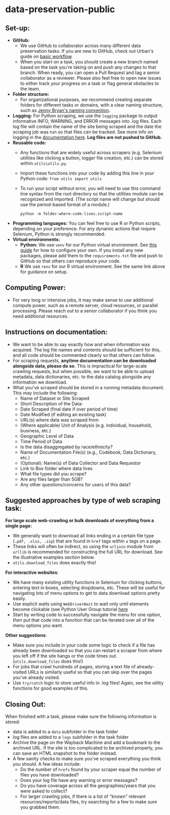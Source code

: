 # data-preservation-public


## Set-up:
- **GitHub:** 
    - We use GitHub to collaborator across many different data preservation tasks. If you are new to GitHub, check out Urban's guide on [basic workflow](https://ui-research.github.io/reproducibility-at-urban/git-workflow.html).
    - When you start on a task, you should create a new branch named based on the task you're taking on and push any changes to that branch. When ready, you can open a Pull Request and tag a senior collaborator as a reviewer. Please also feel free to open new issues to either track your progress on a task or flag general obstacles to the team.
- **Folder structure:**
    - For organizational purposes, we recommend creating separate folders for different tasks or domains, with a clear naming structure, such as [Jenny Bryan's naming convention](https://www2.stat.duke.edu/~rcs46/lectures_2015/01-markdown-git/slides/naming-slides/naming-slides.pdf).
- **Logging:** For Python scraping, we use the `logging` package to output informative INFO, WARNING, and ERROR messages into .log files. Each log file will contain the name of the site being scraped and the date the scraping job was run so that files can be tracked. See more info on logging in the [documentation here](https://docs.python.org/3/library/logging.html). **Log files are not pushed to GitHub.**
- **Reusable code:**
    - Any functions that are widely useful across scrapers (e.g. Selenium utilities like clicking a button, logger file creation, etc.) can be stored within `utils\utils.py`.
    - Import these functions into your code by adding this line in your Python code: `from utils import utils`
    - To run your script without error, you will need to use this command line syntax from the root directory so that the utilities module can be recognized and imported. (The script name will change but should use the period-based format of a module.)

      ```python -m folder-where-code-lives.script-name```
- **Programming languages:** You can feel free to use R or Python scripts, depending on your preference. For any dynamic actions that require Selenium, Python is strongly recommended.
- **Virtual environments:**
    - **Python:** We use `venv` for our Python virtual environment. See [this guide](https://ui-research.github.io/reproducibility-at-urban/virtual-environments.html) for how to configure your own. If you install any new packages, please add them to the `requirements.txt` file and push to GitHub so that others can reproduce your code.
    - **R** We use `renv` for our R virtual environment. See the same link above for guidance on setup. 

## Computing Power:
- For very long or intensive jobs, it may make sense to use additional compute power, such as a remote server, cloud resources, or parallel processing. Please reach out to a senior collaborator if you think you need additional resources.

## Instructions on documentation:
- We want to be able to say exactly how and when information was acquired. The log file names and contents should be sufficient for this, and all code should be commented clearly so that others can follow.
- For scraping requests, **anytime documentation can be downloaded alongside data, please do so**. This is impractical for large-scale crawling requests, but when possible, we want to be able to upload metadata, data dictionaries, etc. to the data catalog alongside any information we download.
- What you've scraped should be stored in a running metadata document. This may include the following:
    - Name of Dataset or Site Scraped
    - Short Description of the Data:
    - Date Scraped (final date if over period of time)
    - Date Modified (if editing an existing task)
    - URL(s) where data was scraped from
    - (Where applicable) Unit of Analysis (e.g. individual, household, business, etc.)
    - Geographic Level of Data
    - Time Period of Data
    - Is the data disaggregated by race/ethnicity?
    - Name of Documentation File(s) (e.g., Codebook, Data Dictionary, etc.)
    - (Optional): Name(s) of Data Collector and Data Requestor
    - Link to Box folder where data lives
    - What file types did you scrape?
    - Are any files larger than 5GB?
    - Any other questions/concerns for users of this data?
  
## Suggested approaches by type of web scraping task:
**For large scale web-crawling or bulk downloads of everything from a single page:**
- We generally want to download all links ending in a certain file type (`.pdf, .xlsx, .zip`) that are found in `href` tags within `a` tags on a page.
- These links will often be indirect, so using the `urljoin` module from `urllib` is recommended for constructing the full URL for download. See the illustrative examples section below.
- `utils.download_files` does exactly this!

**For interactive websites**:
- We have many existing utility functions in Selenium for clicking buttons, entering text in boxes, selecting dropdowns, etc. These will be useful for navigating lots of menu options to get to data download options pretty easily.
- Use explicit waits using `WebDriverWait` to wait only until elements become clickable (see Python User Group tutorial [here](https://ui-research.github.io/python-at-urban/content/web-scraping-dynamic.html)
- Start by writing code to successfully navigate the menu for one option, *then* put that code into a function that can be iterated over all of the menu options you want.

**Other suggestions**:
  - Make sure you include in your code some logic to check if a file has already been downloaded so that you can restart a scraper from where you left off if the site hangs or the code times out. (`utils.download_files` does this!)
  - For jobs that crawl hundreds of pages, storing a text file of already-visited URLs is similarly useful so that you can skip over the pages you've already visited.
  - Use `try/catch` logic to store useful info in .log files! Again, see the utility functions for good examples of this.


## Closing Out:
When finished with a task, please make sure the following information is stored:
- data is added to a `data` subfolder in the task folder
- log files are added to a `logs` subfolder in the task folder
- Archive the page on the Wayback Machine and add a bookmark to the archived URL. If the site is too complicated to be archived properly, you can save an HTML snapshot to the folder instead.
- A few sanity checks to make sure you've scraped everything you think you should. A few ideas include:
    - Do the number of `hrefs` found by your scraper equal the number of files you have downloaded?
    - Does your log file have any warning or error messages?
    - Do you have coverage across all the geographies/years that you were asked to collect?
    - For larger crawling jobs, if there is a list of "known" relevant resources/reports/data files, try searching for a few to make sure you grabbed them.
